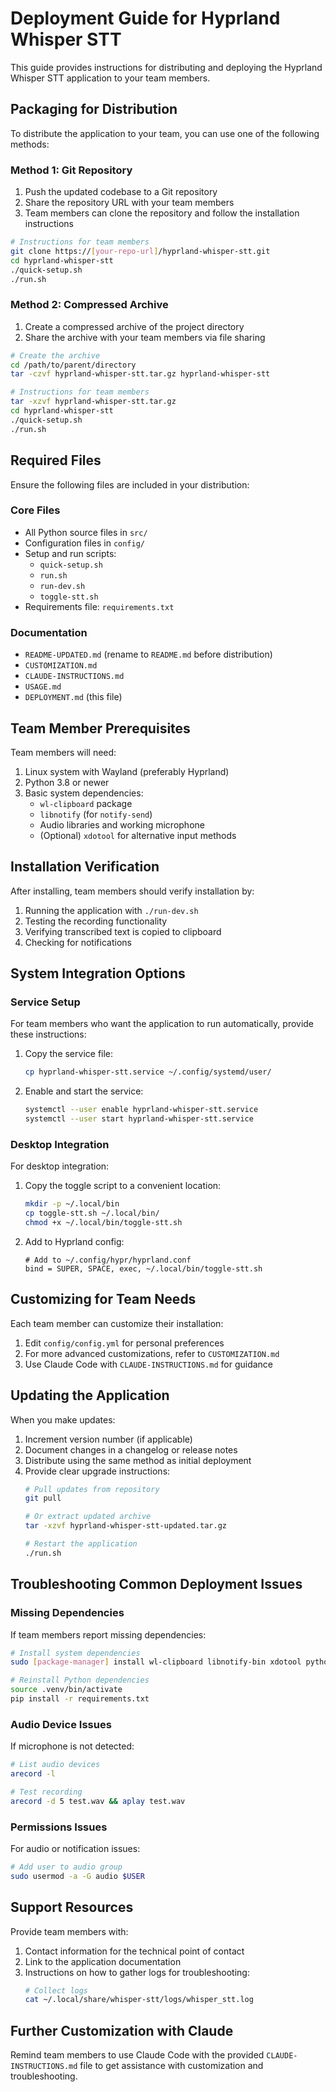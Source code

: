 # Deployment Guide for Hyprland Whisper STT

This guide provides instructions for distributing and deploying the Hyprland Whisper STT application to your team members.

## Packaging for Distribution

To distribute the application to your team, you can use one of the following methods:

### Method 1: Git Repository

1. Push the updated codebase to a Git repository
2. Share the repository URL with your team members
3. Team members can clone the repository and follow the installation instructions

```bash
# Instructions for team members
git clone https://[your-repo-url]/hyprland-whisper-stt.git
cd hyprland-whisper-stt
./quick-setup.sh
./run.sh
```

### Method 2: Compressed Archive

1. Create a compressed archive of the project directory
2. Share the archive with your team members via file sharing

```bash
# Create the archive
cd /path/to/parent/directory
tar -czvf hyprland-whisper-stt.tar.gz hyprland-whisper-stt

# Instructions for team members
tar -xzvf hyprland-whisper-stt.tar.gz
cd hyprland-whisper-stt
./quick-setup.sh
./run.sh
```

## Required Files

Ensure the following files are included in your distribution:

### Core Files
- All Python source files in `src/`
- Configuration files in `config/`
- Setup and run scripts:
  - `quick-setup.sh`
  - `run.sh`
  - `run-dev.sh`
  - `toggle-stt.sh`
- Requirements file: `requirements.txt`

### Documentation
- `README-UPDATED.md` (rename to `README.md` before distribution)
- `CUSTOMIZATION.md`
- `CLAUDE-INSTRUCTIONS.md`
- `USAGE.md`
- `DEPLOYMENT.md` (this file)

## Team Member Prerequisites

Team members will need:

1. Linux system with Wayland (preferably Hyprland)
2. Python 3.8 or newer
3. Basic system dependencies:
   - `wl-clipboard` package
   - `libnotify` (for `notify-send`)
   - Audio libraries and working microphone
   - (Optional) `xdotool` for alternative input methods

## Installation Verification

After installing, team members should verify installation by:

1. Running the application with `./run-dev.sh`
2. Testing the recording functionality
3. Verifying transcribed text is copied to clipboard
4. Checking for notifications

## System Integration Options

### Service Setup

For team members who want the application to run automatically, provide these instructions:

1. Copy the service file:
   ```bash
   cp hyprland-whisper-stt.service ~/.config/systemd/user/
   ```

2. Enable and start the service:
   ```bash
   systemctl --user enable hyprland-whisper-stt.service
   systemctl --user start hyprland-whisper-stt.service
   ```

### Desktop Integration

For desktop integration:

1. Copy the toggle script to a convenient location:
   ```bash
   mkdir -p ~/.local/bin
   cp toggle-stt.sh ~/.local/bin/
   chmod +x ~/.local/bin/toggle-stt.sh
   ```

2. Add to Hyprland config:
   ```
   # Add to ~/.config/hypr/hyprland.conf
   bind = SUPER, SPACE, exec, ~/.local/bin/toggle-stt.sh
   ```

## Customizing for Team Needs

Each team member can customize their installation:

1. Edit `config/config.yml` for personal preferences
2. For more advanced customizations, refer to `CUSTOMIZATION.md`
3. Use Claude Code with `CLAUDE-INSTRUCTIONS.md` for guidance

## Updating the Application

When you make updates:

1. Increment version number (if applicable)
2. Document changes in a changelog or release notes
3. Distribute using the same method as initial deployment
4. Provide clear upgrade instructions:
   ```bash
   # Pull updates from repository
   git pull
   
   # Or extract updated archive
   tar -xzvf hyprland-whisper-stt-updated.tar.gz
   
   # Restart the application
   ./run.sh
   ```

## Troubleshooting Common Deployment Issues

### Missing Dependencies
If team members report missing dependencies:
```bash
# Install system dependencies
sudo [package-manager] install wl-clipboard libnotify-bin xdotool python3-dev

# Reinstall Python dependencies
source .venv/bin/activate
pip install -r requirements.txt
```

### Audio Device Issues
If microphone is not detected:
```bash
# List audio devices
arecord -l

# Test recording
arecord -d 5 test.wav && aplay test.wav
```

### Permissions Issues
For audio or notification issues:
```bash
# Add user to audio group
sudo usermod -a -G audio $USER
```

## Support Resources

Provide team members with:

1. Contact information for the technical point of contact
2. Link to the application documentation
3. Instructions on how to gather logs for troubleshooting:
   ```bash
   # Collect logs
   cat ~/.local/share/whisper-stt/logs/whisper_stt.log
   ```

## Further Customization with Claude

Remind team members to use Claude Code with the provided `CLAUDE-INSTRUCTIONS.md` file to get assistance with customization and troubleshooting.